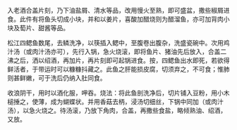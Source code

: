 入老酒合盖片刻，乃下油盐屑、清水等品，改用慢火至熟，即可盛盆，撒些椒屑进食。此件有将鱼头切成小块，并和以姜片，喜酸加醋烧则为醋溜鱼，亦可加背肉小块及萄片、甜酱等品。

松江四鳃鱼数尾，去鳞洗净，以筷插入鳃中，至腹卷出腹杂，洗盛瓷碗中。次用鸡汁汤（或肉汁汤亦可），先行入锅，急火烧滚，即将鱼片、猪油先后放入，合盖二沸之后，洒以绍酒，再加片，再片刻即可起锅进食。按，四鳃鱼出水即死，若欲得鲜活者，于带运时可以糠糠抖藏之。此鱼之肝能损皮腐，切须弃之，不可食；惟肺则甚鲜嫩，可于洗后仍纳入肚同食。

收浪阴干，用时以酒化服，呷吞。烧法：将此鱼剖洗净后，切片铺入豆粉，用小木槌捶之，使薄，成为蝴蝶状。并用香菇去柄，浸汤切细丝，下锅中同加（或肉汁汤），以急火烧之。待汤滚，乃放下角肉，合盖，再撒些食盐，略倾熟油、绍酒，又放。